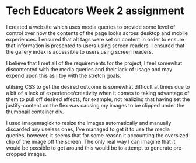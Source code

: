 # Tech Educators Week 2 assignment

I created a website which uses media queries to provide some level of control over how
the contents of the page looks across desktop and mobile experiences.
I ensured that alt tags were set on content in order to ensure that information is presented to users
using screen readers. I ensured that the gallery index is accessible to users using screen readers.

I believe that I met all of the requirements for the project, I feel somewhat discontented with the media
queries and their lack of usage and may expend upon this as I toy with the stretch goals.

utilsing CSS to get the desired outcome is somewhat difficult at times due to a bit of a lack of experience/creativity
when it comes to taking advantage of them to pull off desired effects, for example, not realizing that having set the
justify-content on the flex was causing my images to be clipped under the thumbnail container div.

I used imagemagick to resize the images automatically and manually discarded any useless ones, I've managed to get it to
use the media queries, however, it seems that for some reason it accounting the oversized clip of the image off the screen.
The only real way I can imagine that it would be possible to get around this would be to attempt to generate pre-cropped images.

